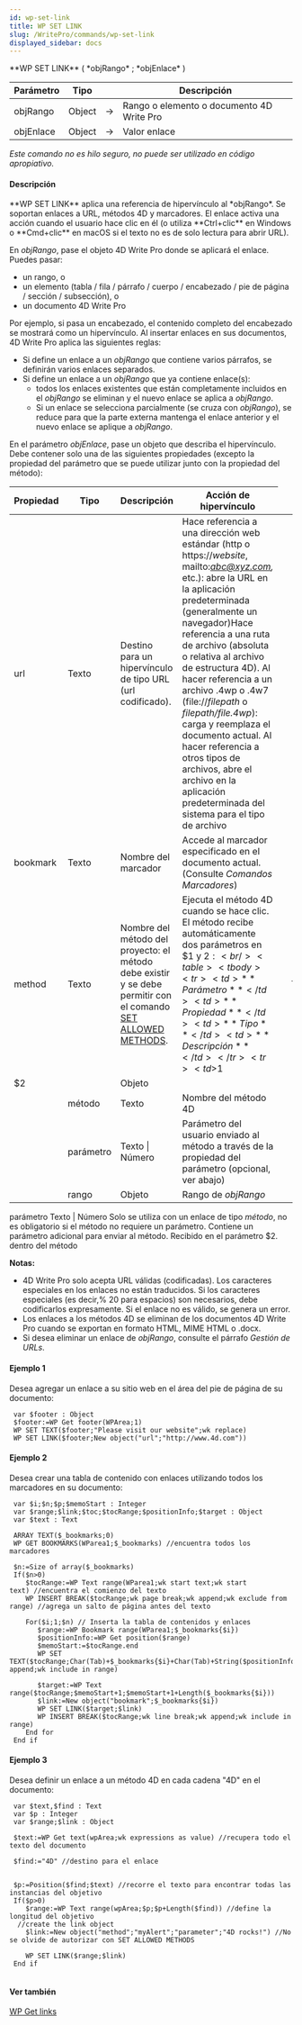 ```yaml
---
id: wp-set-link
title: WP SET LINK
slug: /WritePro/commands/wp-set-link
displayed_sidebar: docs
---
```


<!--REF #_command_.WP SET LINK.Syntax-->**WP SET LINK** ( *objRango* ; *objEnlace* )<!-- END REF-->
<!--REF #_command_.WP SET LINK.Params-->
| Parámetro | Tipo |  | Descripción |
| --- | --- | --- | --- |
| objRango | Object | &#8594;  | Rango o elemento o documento 4D Write Pro |
| objEnlace | Object | &#8594;  | Valor enlace |

<!-- END REF-->

*Este comando no es hilo seguro, no puede ser utilizado en código apropiativo.*


#### Descripción 

<!--REF #_command_.WP SET LINK.Summary-->**WP SET LINK** aplica una referencia de hipervínculo al *objRango*.<!-- END REF--> Se soportan enlaces a URL, métodos 4D y marcadores. El enlace activa una acción cuando el usuario hace clic en él (o utiliza **Ctrl+clic** en Windows o **Cmd+clic** en macOS si el texto no es de solo lectura para abrir URL).  
  
En *objRango*, pase el objeto 4D Write Pro donde se aplicará el enlace. Puedes pasar:

* un rango, o
* un elemento (tabla / fila / párrafo / cuerpo / encabezado / pie de página / sección / subsección), o
* un documento 4D Write Pro

Por ejemplo, si pasa un encabezado, el contenido completo del encabezado se mostrará como un hipervínculo. Al insertar enlaces en sus documentos, 4D Write Pro aplica las siguientes reglas:

* Si define un enlace a un *objRango* que contiene varios párrafos, se definirán varios enlaces separados.
* Si define un enlace a un *objRango* que ya contiene enlace(s):  
   * todos los enlaces existentes que están completamente incluidos en el *objRango* se eliminan y el nuevo enlace se aplica a *objRango*.  
   * Si un enlace se selecciona parcialmente (se cruza con *objRango*), se reduce para que la parte externa mantenga el enlace anterior y el nuevo enlace se aplique a *objRango*.

En el parámetro *objEnlace*, pase un objeto que describa el hipervínculo. Debe contener solo una de las siguientes propiedades (excepto la propiedad del parámetro que se puede utilizar junto con la propiedad del método):

| **Propiedad** | **Tipo**        | **Descripción**                                                                                                                                                 | **Acción de hipervínculo**                                                                                                                                                                                                                                                                                                                                                                                                                                                                                                                                                                                                                                                                                                                                                                                                                                                                                                                                                                                                                                                                                          |
| ------------- | --------------- | --------------------------------------------------------------------------------------------------------------------------------------------------------------- | ------------------------------------------------------------------------------------------------------------------------------------------------------------------------------------------------------------------------------------------------------------------------------------------------------------------------------------------------------------------------------------------------------------------------------------------------------------------------------------------------------------------------------------------------------------------------------------------------------------------------------------------------------------------------------------------------------------------------------------------------------------------------------------------------------------------------------------------------------------------------------------------------------------------------------------------------------------------------------------------------------------------------------------------------------------------------------------------------------------------- |
| url           | Texto           | Destino para un hipervínculo de tipo URL (url codificado).                                                                                                      | Hace referencia a una dirección web estándar (http o https://*website*, mailto:*abc@xyz.com,* etc.): abre la URL en la aplicación predeterminada (generalmente un navegador)Hace referencia a una ruta de archivo (absoluta o relativa al archivo de estructura 4D). Al hacer referencia a un archivo .4wp o .4w7 (file://*filepath* o *filepath/file.4wp*): carga y reemplaza el documento actual. Al hacer referencia a otros tipos de archivos, abre el archivo en la aplicación predeterminada del sistema para el tipo de archivo                                                                                                                                                                                                                                                                                                                                                                                                                                                                                                                                                                              |
| bookmark      | Texto           | Nombre del marcador                                                                                                                                             | Accede al marcador especificado en el documento actual. (Consulte *Comandos Marcadores*)                                                                                                                                                                                                                                                                                                                                                                                                                                                                                                                                                                                                                                                                                                                                                                                                                                                                                                                                                                                                                            |
| method        | Texto           | Nombre del método del proyecto: el método debe existir y se debe permitir con el comando [SET ALLOWED METHODS](../../commands-legacy/set-allowed-methods.md).   | Ejecuta el método 4D cuando se hace clic. El método recibe automáticamente dos parámetros en $1 y $2:<br/><table><tbody><tr><td>**Parámetro**</td><td>**Propiedad**</td><td>**Tipo**</td><td>**Descripción**</td></tr><tr><td>$1</td><td></td><td>Texto</td><td>Nombre del área 4D Write Pro</td></tr><tr><td>$2</td><td></td><td>Objeto</td><td></td></tr><tr><td></td><td>método</td><td>Texto</td><td>Nombre del método 4D</td></tr><tr><td></td><td>parámetro</td><td>Texto \| Número</td><td>Parámetro del usuario enviado al método a través de la propiedad del parámetro (opcional, ver abajo)</td></tr><tr><td></td><td>rango</td><td>Objeto</td><td>Rango de *objRango*</td></tr></tbody></table> |
| parámetro     | Texto \| Número | Solo se utiliza con un enlace de tipo *método*, no es obligatorio si el método no requiere un parámetro. Contiene un parámetro adicional para enviar al método. | Recibido en el parámetro $2\. dentro del método                                                                                                                                                                                                                                                                                                                                                                                                                                                                                                                                                                                                                                                                                                                                                                                                                                                                                                                                                                                                                                                                     |

**Notas:** 

* 4D Write Pro solo acepta URL válidas (codificadas). Los caracteres especiales en los enlaces no están traducidos. Si los caracteres especiales (es decir,% 20 para espacios) son necesarios, debe codificarlos expresamente. Si el enlace no es válido, se genera un error.
* Los enlaces a los métodos 4D se eliminan de los documentos 4D Write Pro cuando se exportan en formato HTML, MIME HTML o .docx.
* Si desea eliminar un enlace de *objRango*, consulte el párrafo *Gestión de URLs*.

#### Ejemplo 1 

Desea agregar un enlace a su sitio web en el área del pie de página de su documento:  

```4d
 var $footer : Object
 $footer:=WP Get footer(WPArea;1)
 WP SET TEXT($footer;"Please visit our website";wk replace)
 WP SET LINK($footer;New object("url";"http://www.4d.com"))
```

#### Ejemplo 2 

Desea crear una tabla de contenido con enlaces utilizando todos los marcadores en su documento:

```4d
 var $i;$n;$p;$memoStart : Integer
 var $range;$link;$toc;$tocRange;$positionInfo;$target : Object
 var $text : Text
 
 ARRAY TEXT($_bookmarks;0)
 WP GET BOOKMARKS(WParea1;$_bookmarks) //encuentra todos los marcadores
 
 $n:=Size of array($_bookmarks)
 If($n>0)
    $tocRange:=WP Text range(WParea1;wk start text;wk start text) //encuentra el comienzo del texto
    WP INSERT BREAK($tocRange;wk page break;wk append;wk exclude from range) //agrega un salto de página antes del texto
 
    For($i;1;$n) // Inserta la tabla de contenidos y enlaces
       $range:=WP Bookmark range(WParea1;$_bookmarks{$i})
       $positionInfo:=WP Get position($range)
       $memoStart:=$tocRange.end
       WP SET TEXT($tocRange;Char(Tab)+$_bookmarks{$i}+Char(Tab)+String($positionInfo.page);wk append;wk include in range)
 
       $target:=WP Text range($tocRange;$memoStart+1;$memoStart+1+Length($_bookmarks{$i}))
       $link:=New object("bookmark";$_bookmarks{$i})
       WP SET LINK($target;$link)
       WP INSERT BREAK($tocRange;wk line break;wk append;wk include in range)
    End for
 End if
```

#### Ejemplo 3 

Desea definir un enlace a un método 4D en cada cadena "4D" en el documento:

```4d
 var $text,$find : Text
 var $p : Integer
 var $range;$link : Object
 
 $text:=WP Get text(wpArea;wk expressions as value) //recupera todo el texto del documento
 
 $find:="4D" //destino para el enlace


 $p:=Position($find;$text) //recorre el texto para encontrar todas las instancias del objetivo
 If($p>0)
    $range:=WP Text range(wpArea;$p;$p+Length($find)) //define la longitud del objetivo
  //create the link object
    $link:=New object("method";"myAlert";"parameter";"4D rocks!") //No se olvide de autorizar con SET ALLOWED METHODS  
 
    WP SET LINK($range;$link)
 End if


```

#### Ver también 

  
[WP Get links](wp-get-links.md)  